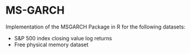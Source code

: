 # MS-GARCH
Implementation of the MSGARCH Package in R for the following datasets:
* S&P 500 index closing value log returns
* Free physical memory dataset
